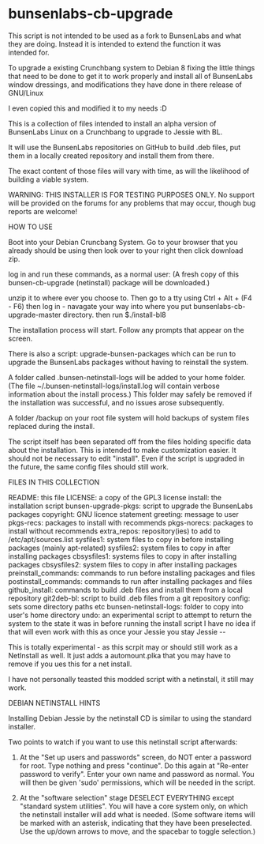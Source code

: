 # bunsenlabs-cb-upgrade

This script is not intended to be used as a fork to BunsenLabs and what 
they are doing. Instead it is intended to extend the function it was  
intended for. 

To upgrade a existing Crunchbang system to Debian 8 fixing the little things
that need to be done to get it to work properly and install all of BunsenLabs
window dressings, and modifications they have done in there release of GNU/Linux

I even copied this and modified it to my needs :D

This is a collection of files intended to install
an alpha version of BunsenLabs Linux
on a Crunchbang to upgrade to Jessie with BL.

It will use the BunsenLabs repositories on GitHub
to build .deb files, put them in a locally created repository
and install them from there.

The exact content of those files will vary with time,
as will the likelihood of building a viable system.

WARNING: THIS INSTALLER IS FOR TESTING PURPOSES ONLY.
No support will be provided on the forums
for any problems that may occur, though bug reports are welcome!

HOW TO USE

Boot into your Debian Cruncbang System. Go to your browser that you
already should be using then look over to your right then click download
zip.

log in and run these commands, as a normal user:
(A fresh copy of this bunsen-cb-upgrade (netinstall) package will be downloaded.)

unzip it to where ever you choose to. Then go to a tty using Ctrl + Alt + (F4 - F6)
then log in - navagate your way into where you put bunsenlabs-cb-upgrade-master directory.
then run  $./install-bl8 


The installation process will start.
Follow any prompts that appear on the screen.

There is also a script: upgrade-bunsen-packages
which can be run to upgrade the BunsenLabs packages
without having to reinstall the system.

A folder called .bunsen-netinstall-logs will be added to your home folder.
(The file ~/.bunsen-netinstall-logs/install.log will contain
verbose information about the install process.)
This folder may safely be removed if the installation was successful,
and no issues arose subsequently.

A folder /backup on your root file system will hold backups of
system files replaced during the install.

The script itself has been separated off from the files holding
specific data about the installation. This is intended to make
customization easier. It should not be necessary to edit "install".
Even if the script is upgraded in the future, the same config files
should still work.

FILES IN THIS COLLECTION

README: this file
LICENSE: a copy of the GPL3 license
install: the installation script
bunsen-upgrade-pkgs: script to upgrade the BunsenLabs packages
copyright: GNU licence statement
greeting: message to user
pkgs-recs: packages to install with recommends
pkgs-norecs: packages to install without recommends
extra_repos: repository(ies) to add to /etc/apt/sources.list
sysfiles1: system files to copy in before installing packages (mainly apt-related)
sysfiles2: system files to copy in after installing packages
cbsysfiles1: systems files to copy in after installing packages
cbsysfiles2: system files to copy in after installing packages
preinstall_commands: commands to run before installing packages and files
postinstall_commands: commands to run after installing packages and files
github_install: commands to build .deb files and install them from a local repository
git2deb-bl: script to build .deb files from a git repository
config: sets some directory paths etc
bunsen-netinstall-logs: folder to copy into user's home directory
undo: an experimental script to attempt to return the system to the state it was in before running the install script
I have no idea if that will even work with this as once your Jessie you stay Jessie -- 

This is totally experimental - as this scrpit may or should still work as 
a NetInstall as well. It just adds a automount.plka that you may have to remove
if you ues this for a net install. 

I have not personally teasted this modded script with a netinstall, it still
may work. 


DEBIAN NETINSTALL HINTS

Installing Debian Jessie by the netinstall CD is
similar to using the standard installer.

Two points to watch if you want to use
this netinstall script afterwards:

1) At the "Set up users and passwords" screen,
do NOT enter a password for root.
Type nothing and press "continue".
Do this again at "Re-enter password to verify".
Enter your own name and password as normal.
You will then be given 'sudo' permissions,
which will be needed in the script.

2) At the "software selection" stage DESELECT EVERYTHING
except "standard system utilities".
You will have a core system only, on which
the netinstall installer will add what is needed.
(Some software items will be marked with an asterisk, indicating that
they have been preselected.
Use the up/down arrows to move, and the spacebar to toggle selection.)
